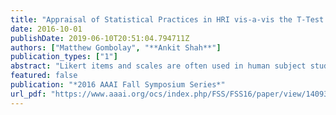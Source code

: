 ```yaml
---
title: "Appraisal of Statistical Practices in HRI vis-a-vis the T-Test for Likert Items/Scales"
date: 2016-10-01
publishDate: 2019-06-10T20:51:04.794711Z
authors: ["Matthew Gombolay", "**Ankit Shah**"]
publication_types: ["1"]
abstract: "Likert items and scales are often used in human subject studies to measure subjective responses of subjects to the treatment levels. In the field of human-robot interaction (HRI), with few widely accepted quantitative metrics, researchers often rely on Likert items and scales to evaluate their systems. However, there is a debate on what is the best statistical method to evaluate the differences between experimental treatments based on Likert item or scale responses. Likert responses are ordinal and not interval, meaning, the differences between consecutive responses to a Likert item are not equally spaced quantitatively. Hence, parametric tests like t-test, which require interval and normally distributed data, are often claimed to be statistically unsound in evaluating Likert response data. The statistical purist would use non-parametric tests, such as the Mann-Whitney U test, to evaluate the differences in ordinal datasets; however, non-parametric tests sacrifice the sensitivity in detecting differences a more conservative specificity--or false positive rate. Finally, it is common practice in the field of HRI to sum up similar individual Likert items to form a Likert scale and use the t-test or ANOVA on the scale seeking the refuge of the central limit theorem. In this paper, we empirically evaluate the validity of the t-test vs. the Mann-Whitney U test for Likert items and scales. We conduct our investigation via Monte Carlo simulation to quantify sensitivity and specificity of the tests."
featured: false
publication: "*2016 AAAI Fall Symposium Series*"
url_pdf: "https://www.aaai.org/ocs/index.php/FSS/FSS16/paper/view/14093/13664"
---
```

